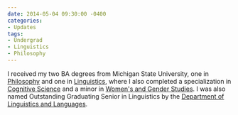 ```yaml
---
date: 2014-05-04 09:30:00 -0400
categories:
- Updates
tags:
- Undergrad
- Linguistics
- Philosophy
---
```


I received my two BA degrees from Michigan State University, one in <a href="https://www.philosophy.msu.edu/">Philosophy</a> and one in <a href="https://linglang.msu.edu/">Linguistics</a>, where I also completed a specialization in <a href="https://www.cogsci.msu.edu/">Cognitive Science</a> and a minor in <a href="https://cal.msu.edu/academics/undergraduate/womensstudies/">Women's and Gender Studies</a>. I was also named Outstanding Graduating Senior in Linguistics by the <a href="https://linglang.msu.edu/">Department of Linguistics and Languages</a>.

<!-- more -->
